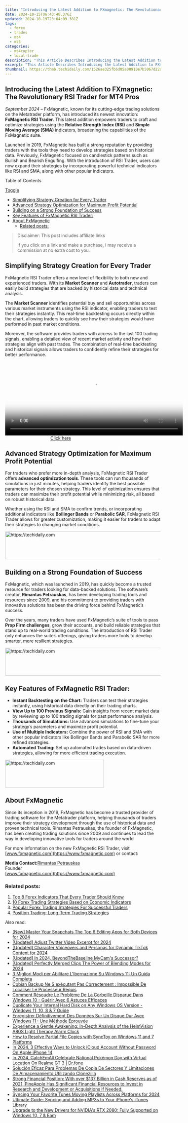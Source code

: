 ```yaml
---
title: "Introducing the Latest Addition to FXmagnetic: The Revolutionary RSI Trader for MT4 Pros"
date: 2024-10-15T06:43:48.376Z
updated: 2024-10-19T23:04:09.381Z
tags:
  - forex
  - trades
  - mt4
  - mt5
categories:
  - mt4copier
  - local-trade
description: "This Article Describes Introducing the Latest Addition to FXmagnetic: The Revolutionary RSI Trader for MT4 Pros"
excerpt: "This Article Describes Introducing the Latest Addition to FXmagnetic: The Revolutionary RSI Trader for MT4 Pros"
thumbnail: https://thmb.techidaily.com/1526ae325fb6d05a08910e7b5067d22acd2fa8b701444a0508efbde4504c1f0a.jpg
---
```


## Introducing the Latest Addition to FXmagnetic: The Revolutionary RSI Trader for MT4 Pros

_September 2024 –_ FxMagnetic, known for its cutting-edge trading solutions on the Metatrader platform, has introduced its newest innovation: **FxMagnetic RSI Trader**. This latest addition empowers traders to craft and optimize strategies using the **Relative Strength Index (RSI)** and **Simple Moving Average (SMA)** indicators, broadening the capabilities of the FxMagnetic suite.

Launched in 2019, FxMagnetic has built a strong reputation by providing traders with the tools they need to develop strategies based on historical data. Previously, FxMagnetic focused on candlestick patterns such as Bullish and Bearish Engulfing. With the introduction of RSI Trader, users can now expand their strategies by incorporating powerful technical indicators like RSI and SMA, along with other popular indicators.

Table of Contents

[Toggle](https://tools.techidaily.com/mt4copier/products/)

* [Simplifying Strategy Creation for Every Trader](https://tools.techidaily.com/mt4copier/products/)
* [Advanced Strategy Optimization for Maximum Profit Potential](https://tools.techidaily.com/mt4copier/products/)
* [Building on a Strong Foundation of Success](https://tools.techidaily.com/mt4copier/products/)
* [Key Features of FxMagnetic RSI Trader:](https://tools.techidaily.com/mt4copier/products/)
* [About FxMagnetic](https://tools.techidaily.com/mt4copier/products/)  
   * [Related posts:](https://tools.techidaily.com/mt4copier/products/)

>  Disclaimer: This post includes affiliate links
>
>  If you click on a link and make a purchase, I may receive a commission at no extra cost to you.
>

## **Simplifying Strategy Creation for Every Trader**

FxMagnetic RSI Trader offers a new level of flexibility to both new and experienced traders. With its **Market Scanner** and **Autotrader**, traders can easily build strategies that are backed by historical data and technical analysis.

The **Market Scanner** identifies potential buy and sell opportunities across various market instruments using the RSI indicator, enabling traders to test their strategies instantly. This real-time backtesting occurs directly within the chart, allowing traders to quickly see how their strategies would have performed in past market conditions.

Moreover, the software provides traders with access to the last 100 trading signals, enabling a detailed view of recent market activity and how their strategies align with past trades. The combination of real-time backtesting and historical signals allows traders to confidently refine their strategies for better performance.

<!-- affiliate ads begin -->
<span id="1983474">
					<video width="576" height="240" style="cursor:pointer"
           poster="//a.impactradius-go.com/display-clicktoplayimage/1983474.png"
           onclick="if(!this.playClicked){this.play();this.setAttribute('controls',true);this.playClicked=true;}">
	   <source src="//a.impactradius-go.com/display-ad/22993-1983474">
	   <img src="//a.impactradius-go.com/display-clicktoplayimage/1983474.png" style="border: none; height: 100%; width: 100%; object-fit: contain">
	</video>
	<div style="width:360px;text-align:center"><a href="javascript:window.open(decodeURIComponent('https%3A%2F%2Fhomestyler.sjv.io%2Fc%2F5597632%2F1983474%2F22993'), '_blank');void(0);">Click here</a></div>
</span>
<img height="0" width="0" src="https://imp.pxf.io/i/5597632/1983474/22993" style="position:absolute;visibility:hidden;" border="0" />
<!-- affiliate ads end -->

## **Advanced Strategy Optimization for Maximum Profit Potential**

For traders who prefer more in-depth analysis, FxMagnetic RSI Trader offers **advanced optimization tools**. These tools can run thousands of simulations in just minutes, helping traders identify the best possible parameters for their chosen strategy. This level of optimization ensures that traders can maximize their profit potential while minimizing risk, all based on robust historical data.

Whether using the RSI and SMA to confirm trends, or incorporating additional indicators like **Bollinger Bands** or **Parabolic SAR**, FxMagnetic RSI Trader allows for greater customization, making it easier for traders to adapt their strategies to changing market conditions.

<!-- affiliate ads begin -->
<a href="https://aligracehair.sjv.io/c/5597632/2006960/19272" target="_top" id="2006960">
  <img src="//a.impactradius-go.com/display-ad/19272-2006960" border="0" alt="https://techidaily.com" width="728" height="90"/>
</a>
<img height="0" width="0" src="https://aligracehair.sjv.io/i/5597632/2006960/19272" style="position:absolute;visibility:hidden;" border="0" />
<!-- affiliate ads end -->

## **Building on a Strong Foundation of Success**

FxMagnetic, which was launched in 2019, has quickly become a trusted resource for traders looking for data-backed solutions. The software’s creator, **Rimantas Petrauskas**, has been developing trading tools and resources since 2009, and his commitment to providing traders with innovative solutions has been the driving force behind FxMagnetic’s success.

Over the years, many traders have used FxMagnetic’s suite of tools to pass **Prop Firm challenges**, grow their accounts, and build reliable strategies that stand up to real-world trading conditions. The introduction of RSI Trader only enhances the suite’s offerings, giving traders more tools to develop smarter, more resilient strategies.

<!-- affiliate ads begin -->
<a href="https://appsumo.8odi.net/c/5597632/2111964/7443" target="_top" id="2111964">
  <img src="//a.impactradius-go.com/display-ad/7443-2111964" border="0" alt="https://techidaily.com" width="728" height="90"/>
</a>
<img height="0" width="0" src="https://appsumo.8odi.net/i/5597632/2111964/7443" style="position:absolute;visibility:hidden;" border="0" />
<!-- affiliate ads end -->

## **Key Features of FxMagnetic RSI Trader:**

* **Instant Backtesting on the Chart:** Traders can test their strategies instantly, using historical data directly on their trading charts.
* **View Up to 100 Previous Signals:** Gain insights from recent market data by reviewing up to 100 trading signals for past performance analysis.
* **Thousands of Simulations:** Use advanced simulations to fine-tune your strategy’s parameters and maximize profit potential.
* **Use of Multiple Indicators:** Combine the power of RSI and SMA with other popular indicators like Bollinger Bands and Parabolic SAR for more refined strategies.
* **Automated Trading:** Set up automated trades based on data-driven strategies, allowing for more efficient trading execution.

<!-- affiliate ads begin -->
<a href="https://wigfever.sjv.io/c/5597632/2014853/22899" target="_top" id="2014853">
  <img src="//a.impactradius-go.com/display-ad/22899-2014853" border="0" alt="https://techidaily.com" width="320" height="90"/>
</a>
<img height="0" width="0" src="https://wigfever.sjv.io/i/5597632/2014853/22899" style="position:absolute;visibility:hidden;" border="0" />
<!-- affiliate ads end -->

## **About FxMagnetic**

Since its inception in 2019, FxMagnetic has become a trusted provider of trading software for the Metatrader platform, helping thousands of traders improve their strategy development through the use of historical data and proven technical tools. Rimantas Petrauskas, the founder of FxMagnetic, has been creating trading solutions since 2009 and continues to lead the way in developing innovative tools for traders around the world

For more information on the new FxMagnetic RSI Trader, visit [www.fxmagnetic.com](https://www.fxmagnetic.com) or contact:

**Media Contact:**[Rimantas Petrauskas](https://www.rimantaspetrauskas.com)  
Founder  
[www.fxmagnetic.com](https://www.fxmagnetic.com)

### Related posts:

1. [Top 8 Forex Indicators That Every Trader Should Know](https://tools.techidaily.com/mt4copier/products/)
2. [10 Forex Trading Strategies Based on Economic Indicators](https://tools.techidaily.com/mt4copier/products/)
3. [Popular Forex Trading Strategies For Successful Traders](https://tools.techidaily.com/mt4copier/products/)
4. [Position Trading: Long-Term Trading Strategies](https://tools.techidaily.com/mt4copier/products/)

<ins class="adsbygoogle"
     style="display:block"
     data-ad-format="autorelaxed"
     data-ad-client="ca-pub-7571918770474297"
     data-ad-slot="1223367746"></ins>

<ins class="adsbygoogle"
     style="display:block"
     data-ad-client="ca-pub-7571918770474297"
     data-ad-slot="8358498916"
     data-ad-format="auto"
     data-full-width-responsive="true"></ins>

<span class="atpl-alsoreadstyle">Also read:</span>
<div><ul>
<li><a href="https://snapchat-videos.techidaily.com/new-master-your-snapchats-the-top-6-editing-apps-for-both-devices-for-2024/"><u>[New] Master Your Snapchats The Top 6 Editing Apps for Both Devices for 2024</u></a></li>
<li><a href="https://twitter-videos.techidaily.com/updated-adjust-twitter-video-excerpt-for-2024/"><u>[Updated] Adjust Twitter Video Excerpt for 2024</u></a></li>
<li><a href="https://tiktok-video-recordings.techidaily.com/updated-character-voiceovers-and-personas-for-dynamic-tiktok-content-for-2024/"><u>[Updated] Character Voiceovers and Personas for Dynamic TikTok Content for 2024</u></a></li>
<li><a href="https://on-screen-recording.techidaily.com/updated-in-2024-beyondthebaseline-mycams-successor/"><u>[Updated] In 2024, BeyondTheBaseline MyCam's Successor?</u></a></li>
<li><a href="https://desktop-recording.techidaily.com/updated-perfectly-merged-clips-the-power-of-blending-modes-for-2024/"><u>[Updated] Perfectly Merged Clips The Power of Blending Modes for 2024</u></a></li>
<li><a href="https://win-extraordinary.techidaily.com/3-migliori-modi-per-abilitare-libernazione-su-windows-11-un-guida-completa/"><u>3 Migliori Modi per Abilitare L'Ibernazione Su Windows 11: Un Guida Completa</u></a></li>
<li><a href="https://win-extraordinary.techidaily.com/cobian-backup-ne-sexecutant-pas-correctement-impossible-de-localiser-le-processeur-requis/"><u>Cobian Backup Ne S'exécutant Pas Correctement : Impossible De Localiser Le Processeur Requis</u></a></li>
<li><a href="https://win-extraordinary.techidaily.com/comment-resoudre-le-probleme-de-la-corbeille-disparue-dans-windows-10-guerir-avec-6-astuces-efficaces/"><u>Comment Résoudre Le Problème De La Corbeille Disparue Dans Windows 10 - Guérir Avec 6 Astuces Efficaces</u></a></li>
<li><a href="https://win-extraordinary.techidaily.com/duplicate-your-internal-hard-disk-on-any-windows-os-version-windows-11-10-8-and-7-guide/"><u>Duplicate Your Internal Hard Disk on Any Windows OS Version - Windows 11, 10, 8 & 7 Guide</u></a></li>
<li><a href="https://win-extraordinary.techidaily.com/enregistrer-definitivement-des-donnees-sur-un-disque-dur-avec-windows-11-une-methode-eprouvee/"><u>Enregistrer Définitivement Des Données Sur Un Disque Dur Avec Windows 11 : Une Méthode Éprouvée</u></a></li>
<li><a href="https://vimeo-videos.techidaily.com/experience-a-gentle-awakening-in-depth-analysis-of-the-heimvision-a80s-light-therapy-alarm-clock/"><u>Experience a Gentle Awakening: In-Depth Analysis of the HeimVision A80S Light Therapy Alarm Clock</u></a></li>
<li><a href="https://win-extraordinary.techidaily.com/how-to-resolve-partial-file-copies-with-synctoy-on-windows-11-and-7-platforms/"><u>How to Resolve Partial File Copies with SyncToy on Windows 11 and 7 Platforms</u></a></li>
<li><a href="https://activate-lock.techidaily.com/in-2024-3-effective-ways-to-unlock-icloud-account-without-password-on-apple-iphone-14-by-drfone-ios/"><u>In 2024, 3 Effective Ways to Unlock iCloud Account Without Password On Apple iPhone 14</u></a></li>
<li><a href="https://pokemon-go-android.techidaily.com/in-2024-catchemall-celebrate-national-pokemon-day-with-virtual-location-on-realme-gt-3-drfone-by-drfone-virtual-android/"><u>In 2024, CatchEmAll Celebrate National Pokémon Day with Virtual Location On Realme GT 3 | Dr.fone</u></a></li>
<li><a href="https://win-extraordinary.techidaily.com/solucion-eficaz-para-problemas-de-copia-de-sectores-y-limitaciones-de-almacenamiento-utilizando-clonezilla/"><u>Solución Eficaz Para Problemas De Copia De Sectores Y Limitaciones De Almacenamiento Utilizando Clonezilla</u></a></li>
<li><a href="https://win-extraordinary.techidaily.com/strong-financial-position-with-over-137-billion-in-cash-reserves-as-of-2021-pineapple-has-significant-financial-resources-to-invest-in-research-and-developm123/"><u>Strong Financial Position: With over $137 Billion in Cash Reserves as of 2021, PineApple Has Significant Financial Resources to Invest in Research and Development or Acquisitions if Needed.</u></a></li>
<li><a href="https://fox-helps.techidaily.com/syncing-your-favorite-tunes-moving-playlists-across-platforms-for-2024/"><u>Syncing Your Favorite Tunes Moving Playlists Across Platforms for 2024</u></a></li>
<li><a href="https://win-extraordinary.techidaily.com/ultimate-guide-syncing-and-adding-mp3s-to-your-iphones-itunes-library/"><u>Ultimate Guide: Syncing and Adding MP3s to Your iPhone's iTunes Library</u></a></li>
<li><a href="https://win-dash.techidaily.com/upgrade-to-the-new-drivers-for-nvidias-rtx-2080-fully-supported-on-windows-10-7-and-eam/"><u>Upgrade to the New Drivers for NVIDIA's RTX 2080: Fully Supported on Windows 10, 7 & Eam</u></a></li>
</ul></div>

